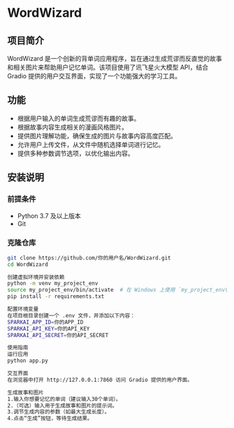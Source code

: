 # WordWizard

## 项目简介
WordWizard 是一个创新的背单词应用程序，旨在通过生成荒谬而反直觉的故事和相关图片来帮助用户记忆单词。该项目使用了讯飞星火大模型 API，结合 Gradio 提供的用户交互界面，实现了一个功能强大的学习工具。

## 功能
- 根据用户输入的单词生成荒谬而有趣的故事。
- 根据故事内容生成相关的漫画风格图片。
- 提供图片理解功能，确保生成的图片与故事内容高度匹配。
- 允许用户上传文件，从文件中随机选择单词进行记忆。
- 提供多种参数调节选项，以优化输出内容。

## 安装说明

### 前提条件
- Python 3.7 及以上版本
- Git

### 克隆仓库
```bash
git clone https://github.com/你的用户名/WordWizard.git
cd WordWizard

创建虚拟环境并安装依赖
python -m venv my_project_env
source my_project_env/bin/activate  # 在 Windows 上使用 `my_project_env\Scripts\activate`
pip install -r requirements.txt

配置环境变量
在项目根目录创建一个 .env 文件，并添加以下内容：
SPARKAI_APP_ID=你的APP_ID
SPARKAI_API_KEY=你的API_KEY
SPARKAI_API_SECRET=你的API_SECRET

使用指南
运行应用
python app.py

交互界面
在浏览器中打开 http://127.0.0.1:7860 访问 Gradio 提供的用户界面。

生成故事和图片
1.输入你想要记忆的单词（建议输入30个单词）。
2.（可选）输入用于生成故事和图片的提示词。
3.调节生成内容的参数（如最大生成长度）。
4.点击“生成”按钮，等待生成结果。
